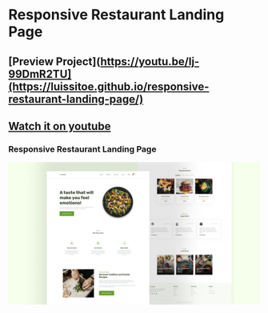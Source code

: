 # Responsive Restaurant Landing Page
## [Preview Project](https://youtu.be/lj-99DmR2TU](https://luissitoe.github.io/responsive-restaurant-landing-page/)
## [Watch it on youtube](https://youtu.be/lj-99DmR2TU)
### Responsive Restaurant Landing Page

![preview img](/preview.png)
